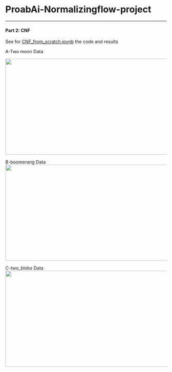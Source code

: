 # ProabAi-Normalizingflow-project
_____________________________________________

#### Part 2: CNF
See for [CNF_from_scratch.ipynb](https://github.com/SanaNGU/ProabAi-Normalizingflow-project/blob/main/CNF/CNF%20from%20scratch.ipynb) the code and results

A-Two moon Data

<img src="https://github.com/SanaNGU/ProabAi-Normalizingflow-project/blob/main/CNF/cnf-viz-two-moons.gif " width="900" height="300">

 B-boomerang Data
 <img src=" https://github.com/SanaNGU/ProabAi-Normalizingflow-project/blob/main/CNF/cnf-viz-boomerang.gif " width="900" height="300">

 C-two_blobs Data
 <img src=" https://github.com/SanaNGU/ProabAi-Normalizingflow-project/blob/main/CNF/cnf-viz-two_blobs.gif " width="900" height="300">


